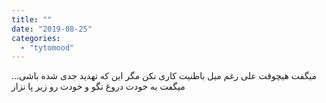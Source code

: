 ```yaml
---
title: ""
date: "2019-08-25"
categories: 
  - "tytomood"
---
```


میگفت هیچوقت علی رغم میل باطنیت کاری نکن مگر این که تهدید جدی شده باشی... میگفت به خودت دروغ نگو و خودت رو زیر پا نزار
